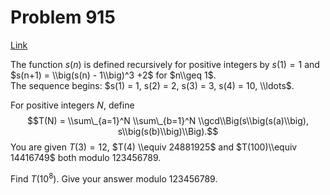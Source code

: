 # Problem 915

[Link](https://projecteuler.net/problem=915)

The function $s(n)$ is defined recursively for positive integers by $s(1) = 1$ and $s(n+1) = \\big(s(n) - 1\\big)^3 +2$ for $n\\geq 1$.  
The sequence begins: $s(1) = 1, s(2) = 2, s(3) = 3, s(4) = 10, \\ldots$.

For positive integers $N$, define $$T(N) = \\sum\_{a=1}^N \\sum\_{b=1}^N \\gcd\\Big(s\\big(s(a)\\big), s\\big(s(b)\\big)\\Big).$$ You are given $T(3) = 12$, $T(4) \\equiv 24881925$ and $T(100)\\equiv 14416749$ both modulo $123456789$.

Find $T(10^8)$. Give your answer modulo $123456789$.
